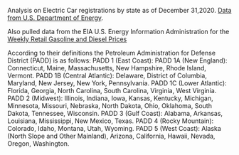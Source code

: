 Analysis on Electric Car registrations by state as of December 31,2020. [Data from U.S. Department of Energy](https://afdc.energy.gov/data/10962).

Also pulled data from the EIA U.S. Energy Information Administration for the [Weekly Retail Gasoline and Diesel Prices](https://www.eia.gov/dnav/pet/PET_PRI_GND_A_EPM0_PTE_DPGAL_A.htm)

According to their definitions the Petroleum Administration for Defense District (PADD) is as follows:
PADD 1 (East Coast):
PADD 1A (New England): Connecticut, Maine, Massachusetts, New Hampshire, Rhode Island, Vermont.
PADD 1B (Central Atlantic): Delaware, District of Columbia, Maryland, New Jersey, New York, Pennsylvania.
PADD 1C (Lower Atlantic): Florida, Georgia, North Carolina, South Carolina, Virginia, West Virginia.
PADD 2 (Midwest): Illinois, Indiana, Iowa, Kansas, Kentucky, Michigan, Minnesota, Missouri, Nebraska, North Dakota, Ohio, Oklahoma, South Dakota, Tennessee, Wisconsin.
PADD 3 (Gulf Coast): Alabama, Arkansas, Louisiana, Mississippi, New Mexico, Texas.
PADD 4 (Rocky Mountain): Colorado, Idaho, Montana, Utah, Wyoming.
PADD 5 (West Coast): Alaska (North Slope and Other Mainland), Arizona, California, Hawaii, Nevada, Oregon, Washington. 